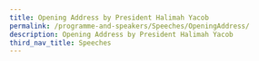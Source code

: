 ```yaml
---
title: Opening Address by President Halimah Yacob
permalink: /programme-and-speakers/Speeches/OpeningAddress/
description: Opening Address by President Halimah Yacob
third_nav_title: Speeches
---
```

